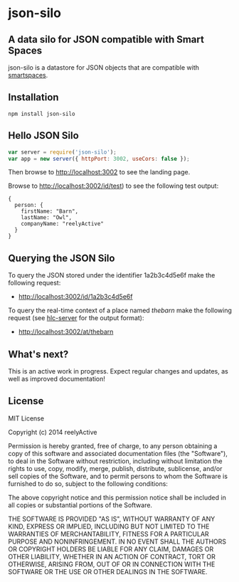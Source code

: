 json-silo
=========


A data silo for JSON compatible with Smart Spaces
-------------------------------------------------

json-silo is a datastore for JSON objects that are compatible with [smartspaces](https://www.npmjs.org/package/smartspaces).


Installation
------------

    npm install json-silo


Hello JSON Silo
---------------

```javascript
var server = require('json-silo');
var app = new server({ httpPort: 3002, useCors: false });
```

Then browse to [http://localhost:3002](http://localhost:3002) to see the landing page.

Browse to [http://localhost:3002/id/test](http://localhost:3002/id/test)) to see the following test output:

    {
      person: {
        firstName: "Barn",
        lastName: "Owl",
        companyName: "reelyActive"
      }
    }


Querying the JSON Silo
----------------------

To query the JSON stored under the identifier 1a2b3c4d5e6f make the following request:

- [http://localhost:3002/id/1a2b3c4d5e6f](http://localhost:3002/id/1a2b3c4d5e6f)

To query the real-time context of a place named _thebarn_ make the following request (see [hlc-server](https://www.npmjs.org/package/hlc-server) for the output format):

- [http://localhost:3002/at/thebarn](http://localhost:3002/at/thebarn)


What's next?
------------

This is an active work in progress.  Expect regular changes and updates, as well as improved documentation!


License
-------

MIT License

Copyright (c) 2014 reelyActive

Permission is hereby granted, free of charge, to any person obtaining a copy of this software and associated documentation files (the "Software"), to deal in the Software without restriction, including without limitation the rights to use, copy, modify, merge, publish, distribute, sublicense, and/or sell copies of the Software, and to permit persons to whom the Software is furnished to do so, subject to the following conditions:

The above copyright notice and this permission notice shall be included in all copies or substantial portions of the Software.

THE SOFTWARE IS PROVIDED "AS IS", WITHOUT WARRANTY OF ANY KIND, EXPRESS OR 
IMPLIED, INCLUDING BUT NOT LIMITED TO THE WARRANTIES OF MERCHANTABILITY, 
FITNESS FOR A PARTICULAR PURPOSE AND NONINFRINGEMENT. IN NO EVENT SHALL THE 
AUTHORS OR COPYRIGHT HOLDERS BE LIABLE FOR ANY CLAIM, DAMAGES OR OTHER 
LIABILITY, WHETHER IN AN ACTION OF CONTRACT, TORT OR OTHERWISE, ARISING FROM, 
OUT OF OR IN CONNECTION WITH THE SOFTWARE OR THE USE OR OTHER DEALINGS IN 
THE SOFTWARE.

